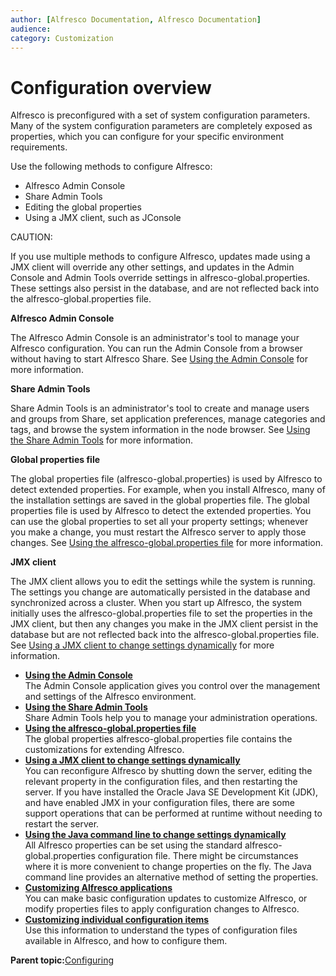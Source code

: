 ```yaml
---
author: [Alfresco Documentation, Alfresco Documentation]
audience: 
category: Customization
---
```


# Configuration overview

Alfresco is preconfigured with a set of system configuration parameters. Many of the system configuration parameters are completely exposed as properties, which you can configure for your specific environment requirements.

Use the following methods to configure Alfresco:

-   Alfresco Admin Console
-   Share Admin Tools
-   Editing the global properties
-   Using a JMX client, such as JConsole

CAUTION:

If you use multiple methods to configure Alfresco, updates made using a JMX client will override any other settings, and updates in the Admin Console and Admin Tools override settings in alfresco-global.properties. These settings also persist in the database, and are not reflected back into the alfresco-global.properties file.

**Alfresco Admin Console**

The Alfresco Admin Console is an administrator's tool to manage your Alfresco configuration. You can run the Admin Console from a browser without having to start Alfresco Share. See [Using the Admin Console](at-adminconsole.md) for more information.

**Share Admin Tools**

Share Admin Tools is an administrator's tool to create and manage users and groups from Share, set application preferences, manage categories and tags, and browse the system information in the node browser. See [Using the Share Admin Tools](admintools.md) for more information.

**Global properties file**

The global properties file \(alfresco-global.properties\) is used by Alfresco to detect extended properties. For example, when you install Alfresco, many of the installation settings are saved in the global properties file. The global properties file is used by Alfresco to detect the extended properties. You can use the global properties to set all your property settings; whenever you make a change, you must restart the Alfresco server to apply those changes. See [Using the alfresco-global.properties file](global-props-intro.md) for more information.

**JMX client**

The JMX client allows you to edit the settings while the system is running. The settings you change are automatically persisted in the database and synchronized across a cluster. When you start up Alfresco, the system initially uses the alfresco-global.properties file to set the properties in the JMX client, but then any changes you make in the JMX client persist in the database but are not reflected back into the alfresco-global.properties file. See [Using a JMX client to change settings dynamically](jmx-intro-config.md) for more information.

-   **[Using the Admin Console](../concepts/at-adminconsole.md)**  
The Admin Console application gives you control over the management and settings of the Alfresco environment.
-   **[Using the Share Admin Tools](../concepts/admintools.md)**  
Share Admin Tools help you to manage your administration operations.
-   **[Using the alfresco-global.properties file](../concepts/global-props-intro.md)**  
The global properties alfresco-global.properties file contains the customizations for extending Alfresco.
-   **[Using a JMX client to change settings dynamically](../concepts/jmx-intro-config.md)**  
You can reconfigure Alfresco by shutting down the server, editing the relevant property in the configuration files, and then restarting the server. If you have installed the Oracle Java SE Development Kit \(JDK\), and have enabled JMX in your configuration files, there are some support operations that can be performed at runtime without needing to restart the server.
-   **[Using the Java command line to change settings dynamically](../concepts/java-commandline.md)**  
All Alfresco properties can be set using the standard alfresco-global.properties configuration file. There might be circumstances where it is more convenient to change properties on the fly. The Java command line provides an alternative method of setting the properties.
-   **[Customizing Alfresco applications](../concepts/modify-alf-apps.md)**  
You can make basic configuration updates to customize Alfresco, or modify properties files to apply configuration changes to Alfresco.
-   **[Customizing individual configuration items](../concepts/default-files-config.md)**  
Use this information to understand the types of configuration files available in Alfresco, and how to configure them.

**Parent topic:**[Configuring](../concepts/ch-configuration.md)

